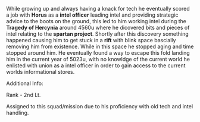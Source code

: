 While growing up and always having a knack for tech he eventually scored a job with **Horus** as a **intel officer** leading intel and providing strategic advice to the boots on the ground, this led to him working intel during the **Tragedy of Hercynia** around 4560u where he dicovered bits and pieces of intel relating to the **spartan project**. Shortly after this discovery something happened causing him to get stuck in a **rift** with blink space bascially removing him from existence. While in this space he stopped aging and time stopped around him. He eventually found a way to escape this fold landing him in the current year of 5023u, with no knowldge of the current world he enlisted with union as a intel officer in order to gain access to the current worlds informational stores.

Additional Info:

Rank - 2nd Lt.

Assigned to this squad/mission due to his proficiency with old tech and intel handling.
